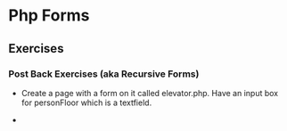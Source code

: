 # Php Forms

## Exercises

### Post Back Exercises (aka Recursive Forms)

- Create a page with a form on it called elevator.php. Have an input box for personFloor which is a textfield. 

- 